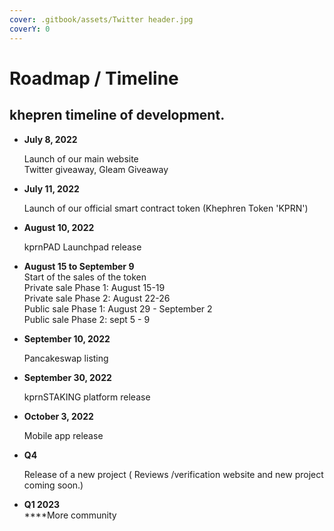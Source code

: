```yaml
---
cover: .gitbook/assets/Twitter header.jpg
coverY: 0
---
```


# Roadmap / Timeline

## **khepren timeline of development.**

*   **July 8, 2022**

    Launch of our main website\
    Twitter giveaway, Gleam Giveaway
*   **July 11, 2022**

    Launch of our official smart contract token (Khephren Token 'KPRN')
*   **August 10, 2022**

    kprnPAD Launchpad release
* **August 15 to September 9**\
  Start of the sales of the token \
  Private sale Phase 1: August 15-19\
  Private sale Phase 2: August 22-26\
  Public sale Phase 1: August 29 - September 2\
  Public sale Phase 2: sept 5 - 9
*   **September  10, 2022**

    Pancakeswap listing
*   **September 30, 2022**

    kprnSTAKING platform release
*   **October 3, 2022**

    Mobile app release
*   &#x20;**Q4**

    Release of a new project ( Reviews /verification website and new project coming soon.)
* **Q1 2023**\
  ****More community

